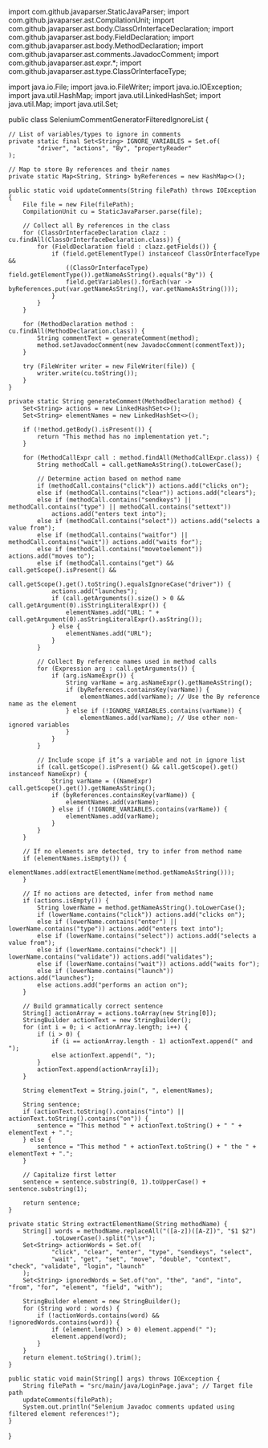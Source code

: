 import com.github.javaparser.StaticJavaParser;
import com.github.javaparser.ast.CompilationUnit;
import com.github.javaparser.ast.body.ClassOrInterfaceDeclaration;
import com.github.javaparser.ast.body.FieldDeclaration;
import com.github.javaparser.ast.body.MethodDeclaration;
import com.github.javaparser.ast.comments.JavadocComment;
import com.github.javaparser.ast.expr.*;
import com.github.javaparser.ast.type.ClassOrInterfaceType;

import java.io.File;
import java.io.FileWriter;
import java.io.IOException;
import java.util.HashMap;
import java.util.LinkedHashSet;
import java.util.Map;
import java.util.Set;

public class SeleniumCommentGeneratorFilteredIgnoreList {

    // List of variables/types to ignore in comments
    private static final Set<String> IGNORE_VARIABLES = Set.of(
            "driver", "actions", "By", "propertyReader"
    );

    // Map to store By references and their names
    private static Map<String, String> byReferences = new HashMap<>();

    public static void updateComments(String filePath) throws IOException {
        File file = new File(filePath);
        CompilationUnit cu = StaticJavaParser.parse(file);

        // Collect all By references in the class
        for (ClassOrInterfaceDeclaration clazz : cu.findAll(ClassOrInterfaceDeclaration.class)) {
            for (FieldDeclaration field : clazz.getFields()) {
                if (field.getElementType() instanceof ClassOrInterfaceType &&
                    ((ClassOrInterfaceType) field.getElementType()).getNameAsString().equals("By")) {
                    field.getVariables().forEach(var -> byReferences.put(var.getNameAsString(), var.getNameAsString()));
                }
            }
        }

        for (MethodDeclaration method : cu.findAll(MethodDeclaration.class)) {
            String commentText = generateComment(method);
            method.setJavadocComment(new JavadocComment(commentText));
        }

        try (FileWriter writer = new FileWriter(file)) {
            writer.write(cu.toString());
        }
    }

    private static String generateComment(MethodDeclaration method) {
        Set<String> actions = new LinkedHashSet<>();
        Set<String> elementNames = new LinkedHashSet<>();

        if (!method.getBody().isPresent()) {
            return "This method has no implementation yet.";
        }

        for (MethodCallExpr call : method.findAll(MethodCallExpr.class)) {
            String methodCall = call.getNameAsString().toLowerCase();

            // Determine action based on method name
            if (methodCall.contains("click")) actions.add("clicks on");
            else if (methodCall.contains("clear")) actions.add("clears");
            else if (methodCall.contains("sendkeys") || methodCall.contains("type") || methodCall.contains("settext"))
                actions.add("enters text into");
            else if (methodCall.contains("select")) actions.add("selects a value from");
            else if (methodCall.contains("waitfor") || methodCall.contains("wait")) actions.add("waits for");
            else if (methodCall.contains("movetoelement")) actions.add("moves to");
            else if (methodCall.contains("get") && call.getScope().isPresent() &&
                    call.getScope().get().toString().equalsIgnoreCase("driver")) {
                actions.add("launches");
                if (call.getArguments().size() > 0 && call.getArgument(0).isStringLiteralExpr()) {
                    elementNames.add("URL: " + call.getArgument(0).asStringLiteralExpr().asString());
                } else {
                    elementNames.add("URL");
                }
            }

            // Collect By reference names used in method calls
            for (Expression arg : call.getArguments()) {
                if (arg.isNameExpr()) {
                    String varName = arg.asNameExpr().getNameAsString();
                    if (byReferences.containsKey(varName)) {
                        elementNames.add(varName); // Use the By reference name as the element
                    } else if (!IGNORE_VARIABLES.contains(varName)) {
                        elementNames.add(varName); // Use other non-ignored variables
                    }
                }
            }

            // Include scope if it’s a variable and not in ignore list
            if (call.getScope().isPresent() && call.getScope().get() instanceof NameExpr) {
                String varName = ((NameExpr) call.getScope().get()).getNameAsString();
                if (byReferences.containsKey(varName)) {
                    elementNames.add(varName);
                } else if (!IGNORE_VARIABLES.contains(varName)) {
                    elementNames.add(varName);
                }
            }
        }

        // If no elements are detected, try to infer from method name
        if (elementNames.isEmpty()) {
            elementNames.add(extractElementName(method.getNameAsString()));
        }

        // If no actions are detected, infer from method name
        if (actions.isEmpty()) {
            String lowerName = method.getNameAsString().toLowerCase();
            if (lowerName.contains("click")) actions.add("clicks on");
            else if (lowerName.contains("enter") || lowerName.contains("type")) actions.add("enters text into");
            else if (lowerName.contains("select")) actions.add("selects a value from");
            else if (lowerName.contains("check") || lowerName.contains("validate")) actions.add("validates");
            else if (lowerName.contains("wait")) actions.add("waits for");
            else if (lowerName.contains("launch")) actions.add("launches");
            else actions.add("performs an action on");
        }

        // Build grammatically correct sentence
        String[] actionArray = actions.toArray(new String[0]);
        StringBuilder actionText = new StringBuilder();
        for (int i = 0; i < actionArray.length; i++) {
            if (i > 0) {
                if (i == actionArray.length - 1) actionText.append(" and ");
                else actionText.append(", ");
            }
            actionText.append(actionArray[i]);
        }

        String elementText = String.join(", ", elementNames);

        String sentence;
        if (actionText.toString().contains("into") || actionText.toString().contains("on")) {
            sentence = "This method " + actionText.toString() + " " + elementText + ".";
        } else {
            sentence = "This method " + actionText.toString() + " the " + elementText + ".";
        }

        // Capitalize first letter
        sentence = sentence.substring(0, 1).toUpperCase() + sentence.substring(1);

        return sentence;
    }

    private static String extractElementName(String methodName) {
        String[] words = methodName.replaceAll("([a-z])([A-Z])", "$1 $2")
                .toLowerCase().split("\\s+");
        Set<String> actionWords = Set.of(
                "click", "clear", "enter", "type", "sendkeys", "select",
                "wait", "get", "set", "move", "double", "context", "check", "validate", "login", "launch"
        );
        Set<String> ignoredWords = Set.of("on", "the", "and", "into", "from", "for", "element", "field", "with");

        StringBuilder element = new StringBuilder();
        for (String word : words) {
            if (!actionWords.contains(word) && !ignoredWords.contains(word)) {
                if (element.length() > 0) element.append(" ");
                element.append(word);
            }
        }
        return element.toString().trim();
    }

    public static void main(String[] args) throws IOException {
        String filePath = "src/main/java/LoginPage.java"; // Target file path
        updateComments(filePath);
        System.out.println("Selenium Javadoc comments updated using filtered element references!");
    }
}
